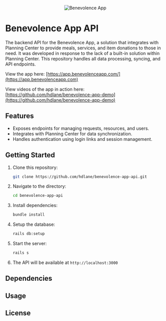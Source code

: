 <p align="center">
  <img loading="lazy" alt="Benevolence App" src="https://github.com/user-attachments/assets/ef388283-4b4d-41a5-83fb-079928fe3e06" />
</p>

# Benevolence App API

The backend API for the Benevolence App, a solution that integrates with Planning Center to provide meals, services, and item donations to those in need. It was developed in response to the lack of a built-in solution within Planning Center. This repository handles all data processing, syncing, and API endpoints.

View the app here: [https://app.benevolenceapp.com/](https://app.benevolenceapp.com)

View videos of the app in action here: [https://github.com/hdlane/benevolence-app-demo](https://github.com/hdlane/benevolence-app-demo)

## Features
- Exposes endpoints for managing requests, resources, and users.
- Integrates with Planning Center for data synchronization.
- Handles authentication using login links and session management.

## Getting Started
1. Clone this repository:
   ```bash
   git clone https://github.com/hdlane/benevolence-app-api.git
2. Navigate to the directory:
   ```bash
   cd benevolence-app-api
3. Install dependencies:
   ```bash
   bundle install
4. Setup the database:
   ```bash
   rails db:setup
5. Start the server:
   ```bash
   rails s
6. The API will be available at `http://localhost:3000`

## Dependencies

## Usage

## License
